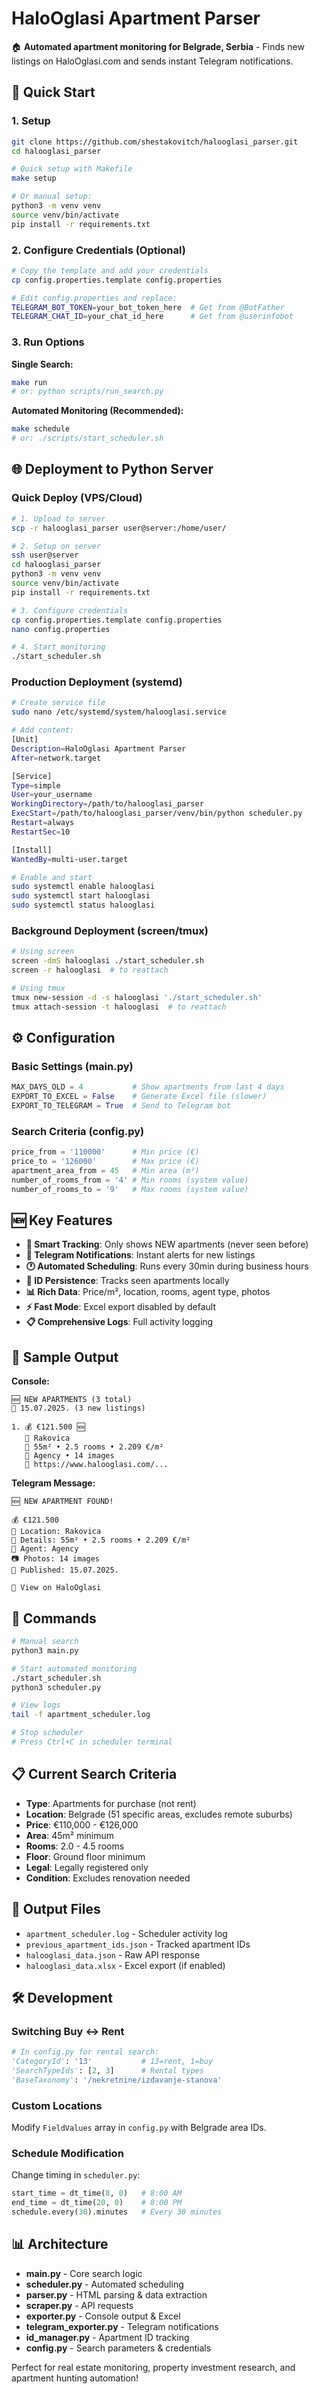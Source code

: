 # HaloOglasi Apartment Parser

🏠 **Automated apartment monitoring for Belgrade, Serbia** - Finds new listings on HaloOglasi.com and sends instant Telegram notifications.

## 🚀 Quick Start

### 1. Setup
```bash
git clone https://github.com/shestakovitch/halooglasi_parser.git
cd halooglasi_parser

# Quick setup with Makefile
make setup

# Or manual setup:
python3 -m venv venv
source venv/bin/activate
pip install -r requirements.txt
```

### 2. Configure Credentials (Optional)
```bash
# Copy the template and add your credentials
cp config.properties.template config.properties

# Edit config.properties and replace:
TELEGRAM_BOT_TOKEN=your_bot_token_here  # Get from @BotFather
TELEGRAM_CHAT_ID=your_chat_id_here      # Get from @userinfobot
```

### 3. Run Options

**Single Search:**
```bash
make run
# or: python scripts/run_search.py
```

**Automated Monitoring (Recommended):**
```bash
make schedule
# or: ./scripts/start_scheduler.sh
```

## 🌐 Deployment to Python Server

### Quick Deploy (VPS/Cloud)
```bash
# 1. Upload to server
scp -r halooglasi_parser user@server:/home/user/

# 2. Setup on server
ssh user@server
cd halooglasi_parser
python3 -m venv venv
source venv/bin/activate
pip install -r requirements.txt

# 3. Configure credentials  
cp config.properties.template config.properties
nano config.properties

# 4. Start monitoring
./start_scheduler.sh
```

### Production Deployment (systemd)
```bash
# Create service file
sudo nano /etc/systemd/system/halooglasi.service

# Add content:
[Unit]
Description=HaloOglasi Apartment Parser
After=network.target

[Service]
Type=simple
User=your_username
WorkingDirectory=/path/to/halooglasi_parser
ExecStart=/path/to/halooglasi_parser/venv/bin/python scheduler.py
Restart=always
RestartSec=10

[Install]
WantedBy=multi-user.target

# Enable and start
sudo systemctl enable halooglasi
sudo systemctl start halooglasi
sudo systemctl status halooglasi
```

### Background Deployment (screen/tmux)
```bash
# Using screen
screen -dmS halooglasi ./start_scheduler.sh
screen -r halooglasi  # to reattach

# Using tmux
tmux new-session -d -s halooglasi './start_scheduler.sh'
tmux attach-session -t halooglasi  # to reattach
```

## ⚙️ Configuration

### Basic Settings (main.py)
```python
MAX_DAYS_OLD = 4           # Show apartments from last 4 days
EXPORT_TO_EXCEL = False    # Generate Excel file (slower)
EXPORT_TO_TELEGRAM = True  # Send to Telegram bot
```

### Search Criteria (config.py)
```python
price_from = '110000'      # Min price (€)
price_to = '126000'        # Max price (€)
apartment_area_from = 45   # Min area (m²)
number_of_rooms_from = '4' # Min rooms (system value)
number_of_rooms_to = '9'   # Max rooms (system value)
```

## 🆕 Key Features

- **🎯 Smart Tracking**: Only shows NEW apartments (never seen before)
- **📱 Telegram Notifications**: Instant alerts for new listings
- **🕐 Automated Scheduling**: Runs every 30min during business hours
- **💾 ID Persistence**: Tracks seen apartments locally
- **📊 Rich Data**: Price/m², location, rooms, agent type, photos
- **⚡ Fast Mode**: Excel export disabled by default
- **📋 Comprehensive Logs**: Full activity logging

## 📱 Sample Output

**Console:**
```
🆕 NEW APARTMENTS (3 total)
📅 15.07.2025. (3 new listings)

1. 💰 €121.500 🆕
   📍 Rakovica
   📐 55m² • 2.5 rooms • 2.209 €/m²
   👤 Agency • 14 images
   🔗 https://www.halooglasi.com/...
```

**Telegram Message:**
```
🆕 NEW APARTMENT FOUND!

💰 €121.500
📍 Location: Rakovica
📐 Details: 55m² • 2.5 rooms • 2.209 €/m²
👤 Agent: Agency
📷 Photos: 14 images
📅 Published: 15.07.2025.

🔗 View on HaloOglasi
```

## 🔧 Commands

```bash
# Manual search
python3 main.py

# Start automated monitoring
./start_scheduler.sh
python3 scheduler.py

# View logs
tail -f apartment_scheduler.log

# Stop scheduler
# Press Ctrl+C in scheduler terminal
```

## 📋 Current Search Criteria

- **Type**: Apartments for purchase (not rent)
- **Location**: Belgrade (51 specific areas, excludes remote suburbs)
- **Price**: €110,000 - €126,000
- **Area**: 45m² minimum
- **Rooms**: 2.0 - 4.5 rooms
- **Floor**: Ground floor minimum
- **Legal**: Legally registered only
- **Condition**: Excludes renovation needed

## 📁 Output Files

- `apartment_scheduler.log` - Scheduler activity log
- `previous_apartment_ids.json` - Tracked apartment IDs
- `halooglasi_data.json` - Raw API response
- `halooglasi_data.xlsx` - Excel export (if enabled)

## 🛠️ Development

### Switching Buy ↔ Rent
```python
# In config.py for rental search:
'CategoryId': '13'           # 13=rent, 1=buy
'SearchTypeIds': [2, 3]      # Rental types
'BaseTaxonomy': '/nekretnine/izdavanje-stanova'
```

### Custom Locations
Modify `FieldValues` array in `config.py` with Belgrade area IDs.

### Schedule Modification
Change timing in `scheduler.py`:
```python
start_time = dt_time(8, 0)   # 8:00 AM
end_time = dt_time(20, 0)    # 8:00 PM
schedule.every(30).minutes   # Every 30 minutes
```

## 📊 Architecture

- **main.py** - Core search logic
- **scheduler.py** - Automated scheduling
- **parser.py** - HTML parsing & data extraction
- **scraper.py** - API requests
- **exporter.py** - Console output & Excel
- **telegram_exporter.py** - Telegram notifications
- **id_manager.py** - Apartment ID tracking
- **config.py** - Search parameters & credentials

Perfect for real estate monitoring, property investment research, and apartment hunting automation!
